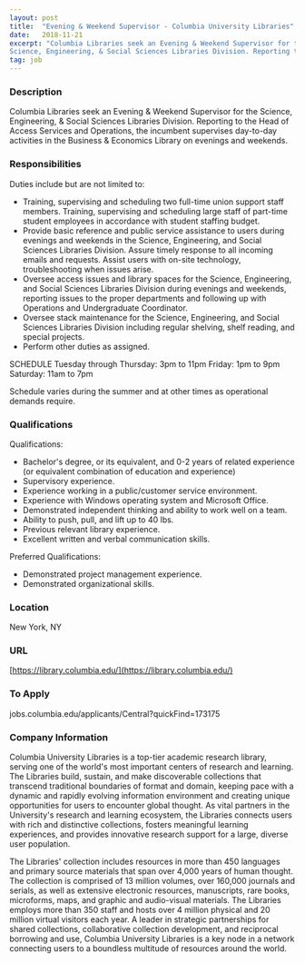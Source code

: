 ```yaml
---
layout: post
title:  "Evening & Weekend Supervisor - Columbia University Libraries"
date:   2018-11-21
excerpt: "Columbia Libraries seek an Evening & Weekend Supervisor for the 
Science, Engineering, & Social Sciences Libraries Division. Reporting to the Head of Access Services and Operations, the incumbent supervises day-to-day activities in the Business & Economics Library on evenings and weekends. "
tag: job
---
```


### Description   

Columbia Libraries seek an Evening & Weekend Supervisor for the 
Science, Engineering, & Social Sciences Libraries Division. Reporting to the Head of Access Services and Operations, the incumbent supervises day-to-day activities in the Business & Economics Library on evenings and weekends. 


### Responsibilities   

Duties include but are not limited to: 
- Training, supervising and scheduling two full-time union support staff members. Training, supervising and scheduling large staff of part-time student employees in accordance with student staffing budget. 
- Provide basic reference and public service assistance to users during evenings and weekends in the Science, Engineering, and Social Sciences Libraries Division. Assure timely response to all incoming emails and requests. Assist users with on-site technology, troubleshooting when issues arise. 
- Oversee access issues and library spaces for the Science, Engineering, and Social Sciences Libraries Division during evenings and weekends, reporting issues to the proper departments and following up with Operations and Undergraduate Coordinator. 
- Oversee stack maintenance for the Science, Engineering, and Social Sciences Libraries Division including regular shelving, shelf reading, and special projects. 
- Perform other duties as assigned. 

SCHEDULE 
Tuesday through Thursday: 3pm to 11pm 
Friday: 1pm to 9pm 
Saturday: 11am to 7pm 

Schedule varies during the summer and at other times as operational demands require.  


### Qualifications   

Qualifications:
- Bachelor's degree, or its equivalent, and 0-2 years of related experience (or equivalent combination of education and experience)  
- Supervisory experience. 
- Experience working in a public/customer service environment. 
- Experience with Windows operating system and Microsoft Office. 
- Demonstrated independent thinking and ability to work well on a team. 
- Ability to push, pull, and lift up to 40 lbs. 
- Previous relevant library experience. 
- Excellent written and verbal communication skills.  

Preferred Qualifications:
- Demonstrated project management experience. 
- Demonstrated organizational skills.  




### Location   

New York, NY


### URL   

[https://library.columbia.edu/](https://library.columbia.edu/)

### To Apply   

jobs.columbia.edu/applicants/Central?quickFind=173175  


### Company Information   

Columbia University Libraries is a top-tier academic research library, serving one of the world's most important centers of research and learning. The Libraries build, sustain, and make discoverable collections that transcend traditional boundaries of format and domain, keeping pace with a dynamic and rapidly evolving information environment and creating unique opportunities for users to encounter global thought. As vital partners in the University's research and learning ecosystem, the Libraries connects users with rich and distinctive collections, fosters meaningful learning experiences, and provides innovative research support for a large, diverse user population.

The Libraries' collection includes resources in more than 450 languages and primary source materials that span over 4,000 years of human thought. The collection is comprised of 13 million volumes, over 160,000 journals and serials, as well as extensive electronic resources, manuscripts, rare books, microforms, maps, and graphic and audio-visual materials. The Libraries employs more than 350 staff and hosts over 4 million physical and 20 million virtual visitors each year. A leader in strategic partnerships for shared collections, collaborative collection development, and reciprocal borrowing and use, Columbia University Libraries is a key node in a network connecting users to a boundless multitude of resources around the world.





